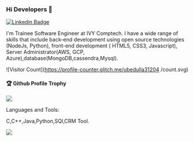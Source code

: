 ### Hi Developers 👋

[![Linkedin Badge](https://img.shields.io/badge/-Aakash-blue?style=flat-square&logo=Linkedin&logoColor=white&link=https://www.linkedin.com/in/aakash--01629954/)](https://www.linkedin.com/in/aakash--01629954/)


I'm
Trainee Software Engineer at IVY Comptech.
 I have a wide range of skills that include back-end development using open source technologies (NodeJs, Python), front-end development ( HTML5, CSS3, Javascript), Server Administrator(AWS, GCP, Azure),database(MongoDB,cassendra,Mysql).


![Visitor Count](https://profile-counter.glitch.me/ubedulla31204
/count.svg)

<div>
  <h4>🏆 Github Profile Trophy</h4>
  <a href="https://github.com/ryo-ma/github-profile-trophy">
    <img src="https://github-profile-trophy.vercel.app/?username=ubedulla31204
&column=7"/>
  </a>
</div>

Languages and Tools: 

C,C++,Java,Python,SQl,CRM Tool.

![](https://activity-graph.herokuapp.com/graph?username=ubedulla31204&theme=react-dark&area=true)
<!--
**ubedulla31204/ubedulla31204** is a ✨ _special_ ✨ repository because its `README.md` (this file) appears on your GitHub profile.

Here are some ideas to get you started:

- 🔭 I’m currently working on ...
- 🌱 I’m currently learning ...
- 👯 I’m looking to collaborate on ...
- 🤔 I’m looking for help with ...
- 💬 Ask me about ...
- 📫 How to reach me: ...
- 😄 Pronouns: ...
- ⚡ Fun fact: .....

-->

